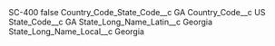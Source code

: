 <?xml version="1.0" encoding="UTF-8"?>
<CustomMetadata xmlns="http://soap.sforce.com/2006/04/metadata" xmlns:xsi="http://www.w3.org/2001/XMLSchema-instance" xmlns:xsd="http://www.w3.org/2001/XMLSchema">
    <label>SC-400</label>
    <protected>false</protected>
    <values>
        <field>Country_Code_State_Code__c</field>
        <value xsi:type="xsd:string">GA</value>
    </values>
    <values>
        <field>Country_Code__c</field>
        <value xsi:type="xsd:string">US</value>
    </values>
    <values>
        <field>State_Code__c</field>
        <value xsi:type="xsd:string">GA</value>
    </values>
    <values>
        <field>State_Long_Name_Latin__c</field>
        <value xsi:type="xsd:string">Georgia</value>
    </values>
    <values>
        <field>State_Long_Name_Local__c</field>
        <value xsi:type="xsd:string">Georgia</value>
    </values>
</CustomMetadata>
